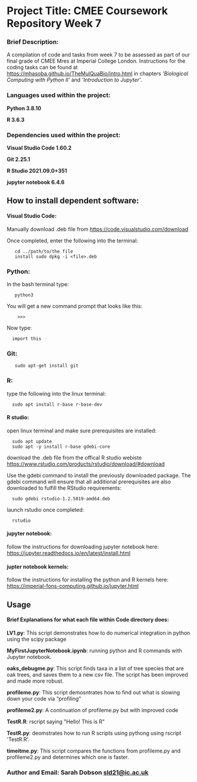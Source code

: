 # Project Title: CMEE Coursework Repository Week 7

### Brief Description: 
A compilation of code and tasks from week 7 to be assessed as part of our final grade of CMEE Mres at Imperial College London. Instructions for the coding tasks can be found at https://mhasoba.github.io/TheMulQuaBio/intro.html in chapters *'Biological Computing with Python II'* and *'Introduction to Jupyter'*.

### Languages used within the project: 
**Python 3.8.10** 

**R 3.6.3**

### Dependencies used within the project: 
**Visual Studio Code 1.60.2** 

**Git 2.25.1**

**R Studio 2021.09.0+351**

**jupyter notebook 6.4.6**


## How to install dependent software:

#### Visual Studio Code: 

Manually download .deb file from https://code.visualstudio.com/download
   
Once completed, enter the following into the terminal:
   
       cd ../path/to/the file
       install sudo dpkg -i <file>.deb 
       
### Python:
In the bash terminal type:
       
       python3
       
You will get a new command prompt that looks like this:
  
        >>>
Now type:
  
      import this
  
### Git: 
  
       sudo apt-get install git 
       
       
### R: 
type the following into the linux terminal:

      sudo apt install r-base r-base-dev


#### R studio:

open linux terminal and make sure prerequisites are installed:

      sudo apt update
      sudo apt -y install r-base gdebi-core
      
      
download the .deb file from the offical R studio webiste https://www.rstudio.com/products/rstudio/download/#download


Use the gdebi command to install the previously downloaded package. The gdebi command will ensure that all additional prerequisites are also downloaded to fulfill the RStudio requirements: 

      sudo gdebi rstudio-1.2.5019-amd64.deb
      
launch rstudio once completed:

      rstudio
      
#### jupyter notebook:

follow the instructions for downloading jupyter notebook here: https://jupyter.readthedocs.io/en/latest/install.html

#### jupter notebook kernels:
follow the instructions for installing the python and R kernels here: https://imperial-fons-computing.github.io/jupyter.html



## Usage  

#### Brief Explanations for what each file within Code directory does:


**LV1.py**: This script demonstrates how to do numerical integration in python using the scipy package

**MyFirstJupyterNotebook.ipynb**: running python and R commands with Jupyter notebook.

**oaks_debugme.py**: This script finds taxa in a list of tree species that are oak trees, and saves them to a new csv file. The script has been improved and made more robust.

**profileme.py**: This script demosntrates how to find out what is slowing down your code via “profiling”

**profileme2.py**: A continuation of profileme.py but with improved code

**TestR.R**: rscript saying "Hello! This is R"

**TestR.py**: deomstrates how to run R scripts using pythong using rscript 'TestR.R'.

**timeitme.py**: This script compares the functions from profileme.py and profileme2.py and determines which one is faster.




### **Author and Email**: Sarah Dobson  sld21@ic.ac.uk

